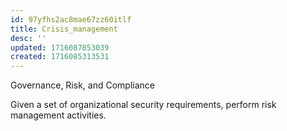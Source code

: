 ```yaml
---
id: 97yfhs2ac8mae67zz60itlf
title: Crisis_management
desc: ''
updated: 1716087853039
created: 1716085313531
---
```

Governance, Risk, and Compliance


Given a set of organizational security requirements, perform risk
management activities.